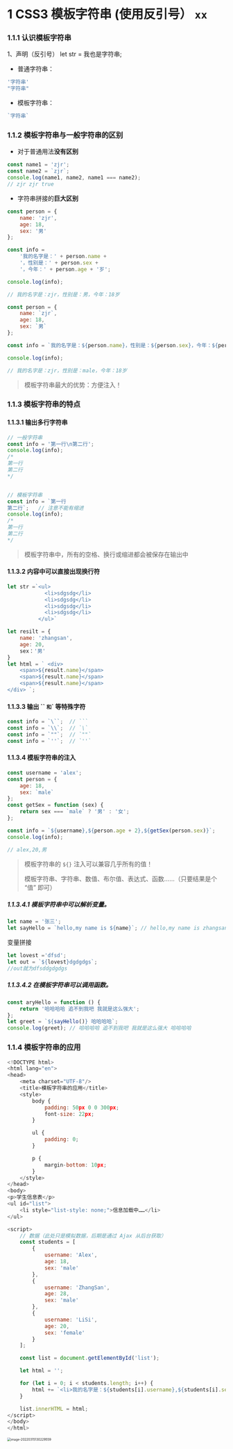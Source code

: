 

# 1 CSS3 模板字符串 (使用反引号） `xx`

### 1.1.1 认识模板字符串
1、声明（反引号）
let str = 我也是字符串;

- 普通字符串：

```javascript
'字符串'
"字符串"
```

- 模板字符串：

```javascript
`字符串`


```

### 1.1.2 模板字符串与一般字符串的区别

- 对于普通用法**没有区别**

```javascript
const name1 = 'zjr';
const name2 = `zjr`;
console.log(name1, name2, name1 === name2);
// zjr zjr true
```

- 字符串拼接的**巨大区别**

```javascript
const person = {
    name: 'zjr',
    age: 18,
    sex: '男'
};

const info =
    '我的名字是：' + person.name +
    '，性别是：' + person.sex +
    '，今年：' + person.age + '岁';

console.log(info);

// 我的名字是：zjr，性别是：男，今年：18岁
```

```javascript
const person = {
    name: `zjr`,
    age: 18,
    sex: `男`
};

const info = `我的名字是：${person.name}，性别是：${person.sex}，今年：${person.age}岁`;

console.log(info);

// 我的名字是：zjr，性别是：male，今年：18岁
```

> 模板字符串最大的优势：方便注入！

### 1.1.3 模板字符串的特点

#### 1.1.3.1 输出多行字符串

```javascript
// 一般字符串
const info = '第一行\n第二行';
console.log(info);
/*
第一行
第二行
*/


// 模板字符串
const info = `第一行
第二行`;	// 注意不能有缩进
console.log(info);
/*
第一行
第二行
*/
```

> 模板字符串中，所有的空格、换行或缩进都会被保存在输出中


#### 1.1.3.2 内容中可以直接出现换行符
```js
let str =`<ul>
			<li>sdgsdg</li>
			<li>sdgsdg</li>
			<li>sdgsdg</li>
			<li>sdgsdg</li>
		  </ul>`

let resilt = {
    name: 'zhangsan',
    age: 20,
    sex：'男'
}
let html = ` <div>
    <span>${result.name}</span>
    <span>${result.name}</span>
    <span>${result.name}</span>
</div> `;

```

#### 1.1.3.3 输出 `` ` 和 `\` 等特殊字符

```javascript
const info = `\``;	// ```
const info = `\\`;	// `\`
const info = `""`;	// `""`
const info = `''`;	// `''`
```


#### 1.1.3.4 模板字符串的注入

```javascript
const username = 'alex';
const person = {
    age: 18,
    sex: `male`
};
const getSex = function (sex) {
    return sex === `male` ? '男' : '女';
};

const info = `${username},${person.age + 2},${getSex(person.sex)}`;
console.log(info);

// alex,20,男
```

> 模板字符串的 `${}` 注入可以兼容几乎所有的值！
>
> 模板字符串、字符串、数值、布尔值、表达式、函数……（只要结果是个 “值” 即可）

##### 1.1.3.4.1 模板字符串中可以解析变量。
```js
let name = '张三';
let sayHello = `hello,my name is ${name}`; // hello,my name is zhangsan 

```

变量拼接
```js
let lovest ='dfsd';
let out = `${lovest}dgdgdgs`;
//out就为dfsddgdgdgs
```

##### 1.1.3.4.2 在模板字符串可以调用函数。

```js
const aryHello = function () {
    return '哈哈哈哈 追不到我吧 我就是这么强大';
};
let greet = `${sayHello()} 哈哈哈哈`;
console.log(greet); // 哈哈哈哈 追不到我吧 我就是这么强大 哈哈哈哈 
```


### 1.1.4 模板字符串的应用

```javascript
<!DOCTYPE html>
<html lang="en">
<head>
    <meta charset="UTF-8"/>
    <title>模板字符串的应用</title>
    <style>
        body {
            padding: 50px 0 0 300px;
            font-size: 22px;
        }

        ul {
            padding: 0;
        }

        p {
            margin-bottom: 10px;
        }
    </style>
</head>
<body>
<p>学生信息表</p>
<ul id="list">
    <li style="list-style: none;">信息加载中……</li>
</ul>

<script>
    // 数据（此处只是模拟数据，后期是通过 Ajax 从后台获取）
    const students = [
        {
            username: 'Alex',
            age: 18,
            sex: 'male'
        },
        {
            username: 'ZhangSan',
            age: 28,
            sex: 'male'
        },
        {
            username: 'LiSi',
            age: 20,
            sex: 'female'
        }
    ];

    const list = document.getElementById('list');

    let html = '';

    for (let i = 0; i < students.length; i++) {
        html += `<li>我的名字是：${students[i].username},${students[i].sex},${students[i].age}</li>`;
    }

    list.innerHTML = html;
</script>
</body>
</html>
```

<img src="https://i0.hdslb.com/bfs/album/55bc9aaadc9819646ff0adc3ab841d8d9247fd03.png" alt="image-20220315130229559" style="zoom:50%;" />

